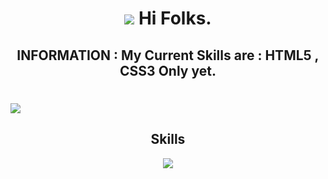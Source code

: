 <h1 align="center"> <img src="https://img.icons8.com/nolan/45/programming.png"/> Hi Folks.</h1>

<h2 align="center" > INFORMATION : My Current Skills are : HTML5 , CSS3 Only yet. </h2>

<h1 align="left" > <img src="https://github-readme-stats.vercel.app/api?username=alexandrebrito21&theme=tokyonight&show_icons=true"/> </h1>


<h2 align="center"> Skills</h2>
<p align="center">
<img src="https://img.shields.io/badge/HTML5-E34F26?style=for-the-badge&logo=html5&logoColor=white"/>  
  
</p>
